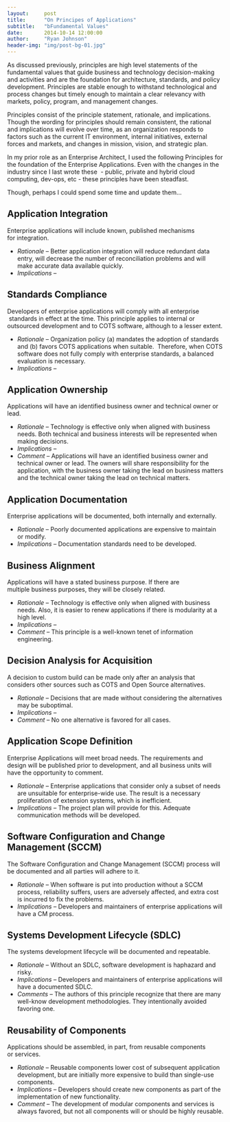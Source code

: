 ```yaml
---
layout:     post
title:      "On Principes of Applications"
subtitle:   "bFundamental Values"
date:       2014-10-14 12:00:00
author:     "Ryan Johnson"
header-img: "img/post-bg-01.jpg"
---
```


<p>As discussed previously, principles are high level statements of the fundamental values that guide business and technology decision-making and activities and are the foundation for architecture, standards, and policy development. Principles are stable enough to withstand technological and process changes but timely enough to maintain a clear relevancy with markets, policy, program, and management changes.

Principles consist of the principle statement, rationale, and implications. Though the wording for principles should remain consistent, the rational and implications will evolve over time, as an organization responds to factors such as the current IT environment, internal initiatives, external forces and markets, and changes in mission, vision, and strategic plan.

In my prior role as an Enterprise Architect, I used the following Principles for the foundation of the Enterprise Applications. Even with the changes in the industry since I last wrote these  - public, private and hybrid cloud computing, dev-ops, etc - these principles have been steadfast.

Though, perhaps I could spend some time and update them...</p>
<h2>Application Integration</h2>
Enterprise applications will include known, published mechanisms for integration.
<ul>
	<li><em>Rationale – </em>Better application integration will reduce redundant data entry, will decrease the number of reconciliation problems and will make accurate data available quickly.</li>
	<li><em>Implications –</em></li>
</ul>
<h2 class="section-heading">Standards Compliance</h2>
Developers of enterprise applications will comply with all enterprise  standards in effect at the time. This principle applies to internal or outsourced development and to COTS software, although to a lesser extent.
<ul>
	<li><em>Rationale – </em>Organization policy (a) mandates the adoption of standards and (b) favors COTS applications when suitable.  Therefore, when COTS software does not fully comply with enterprise standards, a balanced evaluation is necessary.</li>
	<li><em>Implications –</em></li>
</ul>
<h2 class="section-heading">Application Ownership</h2>
Applications will have an identified business owner and technical owner or lead.
<ul>
	<li><em>Rationale – </em>Technology is effective only when aligned with business needs. Both technical and business interests will be represented when making decisions.</li>
	<li><em>Implications –</em></li>
	<li><em>Comment – </em>Applications will have an identified business owner and technical owner or lead. The owners will share responsibility for the application, with the business owner taking the lead on business matters and the technical owner taking the lead on technical matters.</li>
</ul>
<h2 class="section-heading">Application Documentation</h2>
Enterprise applications will be documented, both internally and externally.
<ul>
	<li><em>Rationale – </em>Poorly documented applications are expensive to maintain or modify.</li>
	<li><em>Implications – </em>Documentation standards need to be developed.</li>
</ul>
<h2 class="section-heading">Business Alignment</h2>
Applications will have a stated business purpose. If there are multiple business purposes, they will be closely related.
<ul>
	<li><em>Rationale – </em>Technology is effective only when aligned with business needs. Also, it is easier to renew applications if there is modularity at a high level.</li>
	<li><em>Implications –</em></li>
	<li><em>Comment – </em>This principle is a well-known tenet of information engineering.</li>
</ul>
<h2 class="section-heading">Decision Analysis for Acquisition</h2>
A decision to custom build can be made only after an analysis that considers other sources such as COTS and Open Source alternatives.
<ul>
	<li><em>Rationale – </em>Decisions that are made without considering the alternatives may be suboptimal.</li>
	<li><em>Implications – </em></li>
	<li><em>Comment – </em>No one alternative is favored for all cases.</li>
</ul>
<h2 class="section-heading">Application Scope Definition</h2>
Enterprise Applications will meet broad needs. The requirements and design will be published prior to development, and all business units will have the opportunity to comment.
<ul>
	<li><em>Rationale – </em>Enterprise applications that consider only a subset of needs are unsuitable for enterprise-wide use. The result is a necessary proliferation of extension systems, which is inefficient.</li>
	<li><em>Implications – </em>The project plan will provide for this. Adequate communication methods will be developed.</li>
</ul>
<h2 class="section-heading">Software Configuration and Change Management (SCCM)</h2>
The Software Configuration and Change Management (SCCM) process will be documented and all parties will adhere to it.
<ul>
	<li><em>Rationale – </em>When software is put into production without a SCCM process, reliability suffers, users are adversely affected, and extra cost is incurred to fix the problems.</li>
	<li><em>Implications – </em>Developers and maintainers of enterprise applications will have a CM process.</li>
</ul>
<h2 class="section-heading">Systems Development Lifecycle (SDLC)</h2>
The systems development lifecycle will be documented and repeatable.
<ul>
	<li><em>Rationale – </em>Without an SDLC, software development is haphazard and risky.</li>
	<li><em>Implications – </em>Developers and maintainers of enterprise applications will have a documented SDLC.</li>
	<li><em>Comments – </em>The authors of this principle recognize that there are many well-know development methodologies. They intentionally avoided favoring one.</li>
</ul>
<h2 class="section-heading">Reusability of Components</h2>
Applications should be assembled, in part, from reusable components or services.
<ul>
	<li><em>Rationale – </em>Reusable components lower cost of subsequent application development, but are initially more expensive to build than single-use components.</li>
	<li><em>Implications – </em>Developers should create new components as part of the implementation of new functionality.</li>
	<li><em>Comment – </em>The development of modular components and services is always favored, but not all components will or should be highly reusable.</li>
</ul>